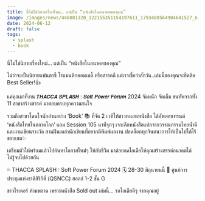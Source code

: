 ```yaml
---
title: นี่ไม่ใช่นิยายเรื่องใหม่… แต่เป็น “หนังสือในอนาคตของคุณ”
image: /images/news/448081320_122155351154197611_1793488564904641527_n-1-.jpg
date: 2024-06-12
draft: false
tags:
  - splash
  - book
---
```

นี่ไม่ใช่นิยายเรื่องใหม่… แต่เป็น “หนังสือในอนาคตของคุณ”

ไม่ว่าจะเป็นนิยายแฟนตาซี โรแมนติกคอมเมดี้ หรือสารคดี
แต่เราเชื่อว่าสักวัน..เล่มนี้ของคุณจะฮิตติด Best Seller!👍

แค่คุณมาที่งาน 𝙏𝙃𝘼𝘾𝘾𝘼 𝙎𝙋𝙇𝘼𝙎𝙃 : 𝙎𝙤𝙛𝙩 𝙋𝙤𝙬𝙚𝙧 𝙁𝙤𝙧𝙪𝙢 2024
จัดหนัก จัดเต็ม ขนทัพจากทั้ง 11 สาขาสร้างสรรค์ มาตอบครบทุกความสนใจ

รวมถึงสาขาโดนใจนักอ่านอย่าง ‘Book’ 📚
ที่จัด 2 เวทีให้ชาวหนอนหนังสือ ได้อัพเดทเทรนด์ ‘หนังสือไทยในตลาดโลก’
แถม Session 105 นาทีจุกๆ เจาะลึกหนังสือแปลจากวรรณกรรมไทยน้ำดีและงานเขียนรางวัล สานฝันเหล่านักเขียนที่อยากตีพิมพ์ผลงาน ปลดล็อกทุกจินตนาการให้เป็นไปได้ไร้ขอบเขต✨

เตรียมตัวให้พร้อมแล้วไปค้นหาโอกาสใหม่ๆ ให้กับชีวิต
มาต่อยอดไอเดียให้คุณสร้างสรรค์อนาคตได้ไม่รู้จบไปด้วยกัน

💦 THACCA SPLASH : Soft Power Forum 2024
🗓️ 28-30 มิถุนายนนี้
📍 ศูนย์การประชุมแห่งชาติสิริกิติ์ (QSNCC) ฮอลล์ 1-2 ชั้น G

ชาวไรเตอร์ ห้ามพลาด
เพราะหนังสือ Sold out เล่มนี้... รอไอเดียดีๆ จากคุณอยู่
